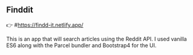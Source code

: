 ## Finddit

 👉 #https://findd-it.netlify.app/ 

 This is an app that will search articles using the Reddit API. 
 I used vanilla ES6 along with the Parcel bundler and Bootstrap4 for the UI.
